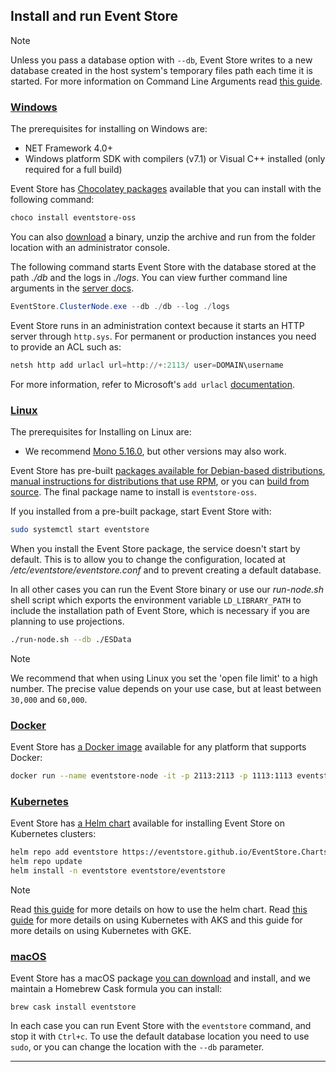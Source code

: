 ## Install and run Event Store

> [!NOTE]
> Unless you pass a database option with `--db`, Event Store writes to a new database created in the host system's temporary files path each time it is started. For more information on Command Line Arguments read [this guide](~/server/command-line-arguments.md).

### [Windows](#tab/tabid-1)

The prerequisites for installing on Windows are:

-   NET Framework 4.0+
-   Windows platform SDK with compilers (v7.1) or Visual C++ installed (only required for a full build)

Event Store has [Chocolatey packages](https://chocolatey.org/packages/eventstore-oss) available that you can install with the following command:

```powershell
choco install eventstore-oss
```

You can also [download](https://eventstore.org/downloads/) a binary, unzip the archive and run from the folder location with an administrator console.

The following command starts Event Store with the database stored at the path _./db_ and the logs in _./logs_. You can view further command line arguments in the [server docs](~/server/index.md).

```powershell
EventStore.ClusterNode.exe --db ./db --log ./logs
```

Event Store runs in an administration context because it starts an HTTP server through `http.sys`. For permanent or production instances you need to provide an ACL such as:

```powershell
netsh http add urlacl url=http://+:2113/ user=DOMAIN\username
```

For more information, refer to Microsoft's `add urlacl` [documentation](https://docs.microsoft.com/en-us/windows/win32/http/add-urlacl).

### [Linux](#tab/tabid-2)

The prerequisites for Installing on Linux are:

-   We recommend [Mono 5.16.0](https://www.mono-project.com/download/stable/), but other versions may also work.

Event Store has pre-built [packages available for Debian-based distributions](https://packagecloud.io/EventStore/EventStore-OSS), [manual instructions for distributions that use RPM](https://packagecloud.io/EventStore/EventStore-OSS/install#bash-rpm), or you can [build from source](https://github.com/EventStore/EventStore#linux). The final package name to install is `eventstore-oss`.

If you installed from a pre-built package, start Event Store with:

```bash
sudo systemctl start eventstore
```

When you install the Event Store package, the service doesn't start by default. This is to allow you to change the configuration, located at _/etc/eventstore/eventstore.conf_ and to prevent creating a default database.

In all other cases you can run the Event Store binary or use our _run-node.sh_ shell script which exports the environment variable `LD_LIBRARY_PATH` to include the installation path of Event Store, which is necessary if you are planning to use projections.

```bash
./run-node.sh --db ./ESData
```

> [!NOTE]
> We recommend that when using Linux you set the 'open file limit' to a high number. The precise value depends on your use case, but at least between `30,000` and `60,000`.

### [Docker](#tab/tabid-3)

Event Store has [a Docker image](https://hub.docker.com/r/eventstore/eventstore/) available for any platform that supports Docker:

```bash
docker run --name eventstore-node -it -p 2113:2113 -p 1113:1113 eventstore/eventstore
```

### [Kubernetes](#tab/tabid-k8)

Event Store has [a Helm chart](https://github.com/EventStore/EventStore.Charts) available for installing Event Store on Kubernetes clusters:

```bash
helm repo add eventstore https://eventstore.github.io/EventStore.Charts
helm repo update
helm install -n eventstore eventstore/eventstore
```

> [!NOTE]
> Read [this guide](https://github.com/EventStore/EventStore.Charts/blob/master/stable/eventstore/README.md) for more details on how to use the helm chart.
> Read [this guide](~/server/deploy-kubernetes-aks.md) for more details on using Kubernetes with AKS and this guide for more details on using Kubernetes with GKE.

### [macOS](#tab/tabid-macos)

Event Store has a macOS package [you can download](https://eventstore.org/downloads/) and install, and we maintain a Homebrew Cask formula you can install:

```shell
brew cask install eventstore
```

In each case you can run Event Store with the `eventstore` command, and stop it with `Ctrl+c`. To use the default database location you need to use `sudo`, or you can change the location with the `--db` parameter.

* * *
